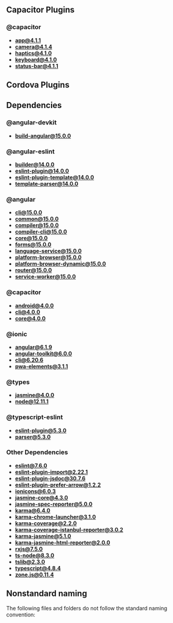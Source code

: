 ## Capacitor Plugins

### @capacitor
- **app@4.1.1**
- **camera@4.1.4**
- **haptics@4.1.0**
- **keyboard@4.1.0**
- **status-bar@4.1.1**
## Cordova Plugins

## Dependencies

### @angular-devkit
- **build-angular@15.0.0**
### @angular-eslint
- **builder@14.0.0**
- **eslint-plugin@14.0.0**
- **eslint-plugin-template@14.0.0**
- **template-parser@14.0.0**
### @angular
- **cli@15.0.0**
- **common@15.0.0**
- **compiler@15.0.0**
- **compiler-cli@15.0.0**
- **core@15.0.0**
- **forms@15.0.0**
- **language-service@15.0.0**
- **platform-browser@15.0.0**
- **platform-browser-dynamic@15.0.0**
- **router@15.0.0**
- **service-worker@15.0.0**
### @capacitor
- **android@4.0.0**
- **cli@4.0.0**
- **core@4.0.0**
### @ionic
- **angular@6.1.9**
- **angular-toolkit@6.0.0**
- **cli@6.20.6**
- **pwa-elements@3.1.1**
### @types
- **jasmine@4.0.0**
- **node@12.11.1**
### @typescript-eslint
- **eslint-plugin@5.3.0**
- **parser@5.3.0**
### Other Dependencies
- **eslint@7.6.0**
- **eslint-plugin-import@2.22.1**
- **eslint-plugin-jsdoc@30.7.6**
- **eslint-plugin-prefer-arrow@1.2.2**
- **ionicons@6.0.3**
- **jasmine-core@4.3.0**
- **jasmine-spec-reporter@5.0.0**
- **karma@6.4.0**
- **karma-chrome-launcher@3.1.0**
- **karma-coverage@2.2.0**
- **karma-coverage-istanbul-reporter@3.0.2**
- **karma-jasmine@5.1.0**
- **karma-jasmine-html-reporter@2.0.0**
- **rxjs@7.5.0**
- **ts-node@8.3.0**
- **tslib@2.3.0**
- **typescript@4.8.4**
- **zone.js@0.11.4**


## Nonstandard naming
The following files and folders do not follow the standard naming convention:

